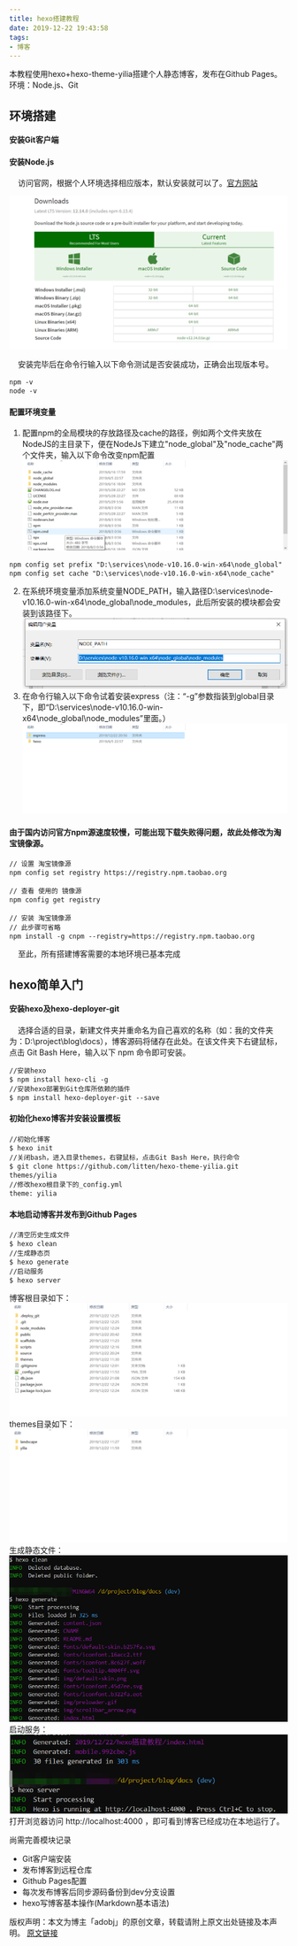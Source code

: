 ```yaml
---
title: hexo搭建教程
date: 2019-12-22 19:43:58
tags:
- 博客
---
```


本教程使用hexo+hexo-theme-yilia搭建个人静态博客，发布在Github Pages。
环境：Node.js、Git
	
<!--more-->

## 环境搭建
#### 安装Git客户端

#### 安装Node.js
	
&nbsp;&nbsp;&nbsp;&nbsp;访问官网，根据个人环境选择相应版本，默认安装就可以了。[官方网站](https://nodejs.org/en/download/)

![Node官方图片](/images/hexo/NodeDownloads.png)

&nbsp;&nbsp;&nbsp;&nbsp;安装完毕后在命令行输入以下命令测试是否安装成功，正确会出现版本号。
```
npm -v
node -v
```
#### 配置环境变量

1) 配置npm的全局模块的存放路径及cache的路径，例如两个文件夹放在NodeJS的主目录下，便在NodeJs下建立"node_global"及"node_cache"两个文件夹，输入以下命令改变npm配置
![Node官方图片](/images/hexo/NodeConfig.png)
```
npm config set prefix "D:\services\node-v10.16.0-win-x64\node_global"
npm config set cache "D:\services\node-v10.16.0-win-x64\node_cache"
```
2) 在系统环境变量添加系统变量NODE_PATH，输入路径D:\services\node-v10.16.0-win-x64\node_global\node_modules，此后所安装的模块都会安装到该路径下。 
![Node官方图片](/images/hexo/config_2.png)
3) 在命令行输入以下命令试着安装express（注：“-g”参数指装到global目录下，即“D:\services\node-v10.16.0-win-x64\node_global\node_modules”里面。）
![Node官方图片](/images/hexo/config_3.png)

#### 由于国内访问官方npm源速度较慢，可能出现下载失败得问题，故此处修改为淘宝镜像源。
```
// 设置 淘宝镜像源
npm config set registry https://registry.npm.taobao.org

// 查看 使用的 镜像源
npm config get registry

// 安装 淘宝镜像源 
// 此步骤可省略
npm install -g cnpm --registry=https://registry.npm.taobao.org
```
&nbsp;&nbsp;&nbsp;&nbsp;至此，所有搭建博客需要的本地环境已基本完成

## hexo简单入门
#### 安装hexo及hexo-deployer-git
&nbsp;&nbsp;&nbsp;&nbsp;选择合适的目录，新建文件夹并重命名为自己喜欢的名称（如：我的文件夹为：D:\project\blog\docs），博客源码将储存在此处。在该文件夹下右键鼠标，点击 Git Bash Here，输入以下 npm 命令即可安装。
```
//安装hexo
$ npm install hexo-cli -g  
//安装hexo部署到Git仓库所依赖的插件
$ npm install hexo-deployer-git --save
```
#### 初始化hexo博客并安装设置模板
```
//初始化博客
$ hexo init 
//关闭bash，进入目录themes，右键鼠标，点击Git Bash Here，执行命令
$ git clone https://github.com/litten/hexo-theme-yilia.git themes/yilia
//修改hexo根目录下的_config.yml 
theme: yilia
```

#### 本地启动博客并发布到Github Pages
```
//清空历史生成文件
$ hexo clean
//生成静态页
$ hexo generate  
//启动服务
$ hexo server  
```
博客根目录如下：
![Node官方图片](/images/hexo/config_4.png)
themes目录如下：
![Node官方图片](/images/hexo/config_5.png)
生成静态文件：
![Node官方图片](/images/hexo/config_6.png)
启动服务：
![Node官方图片](/images/hexo/config_7.png)
打开浏览器访问 http://localhost:4000 ，即可看到博客已经成功在本地运行了。

尚需完善模块记录
- Git客户端安装
- 发布博客到远程仓库
- Github Pages配置
- 每次发布博客后同步源码备份到dev分支设置
- hexo写博客基本操作(Markdown基本语法)

版权声明：本文为博主「adobj」的原创文章，转载请附上原文出处链接及本声明。
[原文链接](https://www.2766969.xyz/)